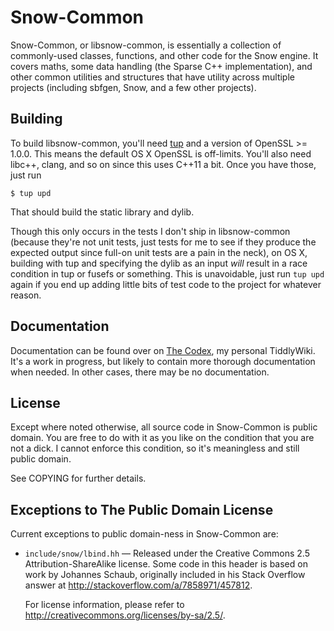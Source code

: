 # Snow-Common

Snow-Common, or libsnow-common, is essentially a collection of commonly-used
classes, functions, and other code for the Snow engine. It covers maths, some
data handling (the Sparse C++ implementation), and other common utilities and
structures that have utility across multiple projects (including sbfgen, Snow,
and a few other projects).

## Building

To build libsnow-common, you'll need [tup] and a version of OpenSSL >= 1.0.0.
This means the default OS X OpenSSL is off-limits. You'll also need libc++,
clang, and so on since this uses C++11 a bit. Once you have those, just run

[tup]: http://gittup.org/tup/

    $ tup upd

That should build the static library and dylib.

Though this only occurs in the tests I don't ship in libsnow-common (because
they're not unit tests, just tests for me to see if they produce the expected
output since full-on unit tests are a pain in the neck), on OS X, building with
tup and specifying the dylib as an input _will_ result in a race condition in
tup or fusefs or something. This is unavoidable, just run `tup upd` again if you
end up adding little bits of test code to the project for whatever reason.

## Documentation

Documentation can be found over on [The Codex], my personal TiddlyWiki. It's a
work in progress, but likely to contain more thorough documentation when needed.
In other cases, there may be no documentation.

[The Codex]: http://spifftastic.net/codex/

## License

Except where noted otherwise, all source code in Snow-Common is public
domain. You are free to do with it as you like on the condition that you are not
a dick. I cannot enforce this condition, so it's meaningless and still public
domain.

See COPYING for further details.

## Exceptions to The Public Domain License

Current exceptions to public domain-ness in Snow-Common are:

* `include/snow/lbind.hh` —
    Released under the Creative Commons 2.5 Attribution-ShareAlike license. Some
    code in this header is based on work by Johannes Schaub, originally included
    in his Stack Overflow answer at <http://stackoverflow.com/a/7858971/457812>.

    For license information, please refer to
    <http://creativecommons.org/licenses/by-sa/2.5/>.

